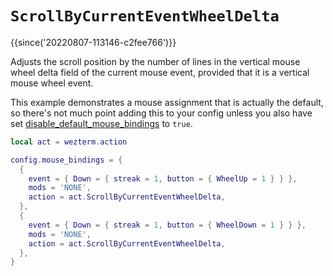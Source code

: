 # `ScrollByCurrentEventWheelDelta`

{{since('20220807-113146-c2fee766')}}

Adjusts the scroll position by the number of lines in the vertical mouse
wheel delta field of the current mouse event, provided that it is a
vertical mouse wheel event.

This example demonstrates a mouse assignment that is actually the default, so
there's not much point adding this to your config unless you also have set
[disable_default_mouse_bindings](../config/disable_default_mouse_bindings.md)
to `true`.

```lua
local act = wezterm.action

config.mouse_bindings = {
  {
    event = { Down = { streak = 1, button = { WheelUp = 1 } } },
    mods = 'NONE',
    action = act.ScrollByCurrentEventWheelDelta,
  },
  {
    event = { Down = { streak = 1, button = { WheelDown = 1 } } },
    mods = 'NONE',
    action = act.ScrollByCurrentEventWheelDelta,
  },
}
```

